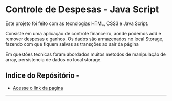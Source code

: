 # Controle de Despesas -  Java Script

Este projeto foi feito com as tecnologias HTML, CSS3 e Java Script.

Consiste em uma aplicação de controle financeiro, aonde podemos add e remover despesas e ganhos. Os dados são armazenados no local Storage, fazendo com que fiquem salvas as transções ao sair da página

Em questões tecnicas foram abordados muitos metodos de manipulação de array, persistencia de dados no local storage.

## Indice do Repósitório -

* [Acesse o link da pagina](https://artguiar.github.io/Controle-de-Despesas---Java-Script/)
---


